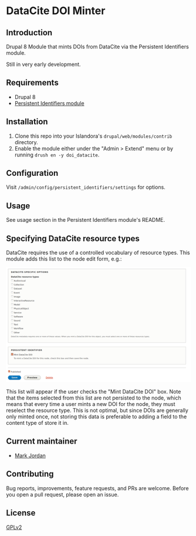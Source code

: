 # DataCite DOI Minter

## Introduction

Drupal 8 Module that mints DOIs from DataCite via the Persistent Identifiers module.

Still in very early development.

## Requirements

* Drupal 8
* [Persistent Identifiers module](https://github.com/mjordan/persistent_identifiers)

## Installation

1. Clone this repo into your Islandora's `drupal/web/modules/contrib` directory.
1. Enable the module either under the "Admin > Extend" menu or by running `drush en -y doi_datacite`.

## Configuration

Visit `/admin/config/persistent_identifiers/settings` for options.

## Usage

See usage section in the Persistent Identifiers module's README.

## Specifying DataCite resource types

DataCite requires the use of a controlled vocabulary of resource types. This module adds this list to the node edit form, e.g.:

![DataCite resource types](docs/images/datacite_resource_types.png)

This list will appear if the user checks the "Mint DataCite DOI" box. Note that the items selected from this list are not persisted to the node, which means that every time a user mints a new DOI for the node, they must reselect the resource type. This is not optimal, but since DOIs are generally only minted once, not storing this data is preferable to adding a field to the content type of store it in.

## Current maintainer

* [Mark Jordan](https://github.com/mjordan)

## Contributing

Bug reports, improvements, feature requests, and PRs are welcome. Before you open a pull request, please open an issue.

## License

[GPLv2](http://www.gnu.org/licenses/gpl-2.0.txt)

